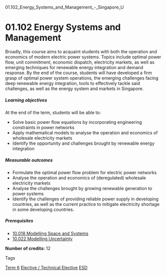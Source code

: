 01.102_Energy_Systems_and_Management_-_Singapore_U



01.102 Energy Systems and Management
====================================

Broadly, this course aims to acquaint students with both the operation and economics of modern electric power systems. Topics include optimal power flow, unit commitment, economic dispatch, electricity markets, as well as emerging techniques for renewable energy integration and demand response. By the end of the course, students will have developed a firm grasp of optimal power system operations, the emerging challenges facing deep renewable energy integration, tools to effectively tackle said challenges, as well as the energy system and markets in Singapore. ​

##### **Learning objectives**

At the end of the term, students will be able to:

* Solve basic power flow equations by incorporating engineering constraints in power networks
* Apply mathematical models to analyse the operation and economics of wholesale electricity markets
* Identify the opportunity and challenges brought by renewable energy integration

##### **Measurable outcomes**

* Formulate the optimal power flow problem for electric power networks
* Analyse the operation and economics of (deregulated) wholesale electricity markets
* Analyse the challenges brought by growing renewable generation to power systems
* Identify the challenges of providing reliable power supply in developing countries, as well as the current practice to mitigate electricity shortage in some developing countries.

##### **Prerequisites**

* [10.018 Modelling Space and Systems](/course/10-018-modelling-space-and-systems/)
* [10.022 Modelling Uncertainty](/course/10-022-modelling-uncertainty/)

**Number of credits:** 12

Tags

[Term 6](/education/undergraduate/courses/?course-term=859)
[Elective / Technical Elective](/education/undergraduate/courses/?course-type=853)
[ESD](/education/undergraduate/courses/?pillar-cluster=99)


